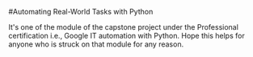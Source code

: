 #Automating Real-World Tasks with Python

It's one of the module of the capstone project under the Professional certification i.e., Google IT automation with Python.
Hope this helps for anyone who is struck on that module for any reason.
